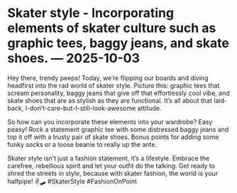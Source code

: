 # Skater style - Incorporating elements of skater culture such as graphic tees, baggy jeans, and skate shoes. — 2025-10-03

Hey there, trendy peeps! Today, we’re flipping our boards and diving headfirst into the rad world of skater style. Picture this: graphic tees that scream personality, baggy jeans that give off that effortlessly cool vibe, and skate shoes that are as stylish as they are functional. It’s all about that laid-back, I-don’t-care-but-I-still-look-awesome attitude.

So how can you incorporate these elements into your wardrobe? Easy peasy! Rock a statement graphic tee with some distressed baggy jeans and top it off with a trusty pair of skate shoes. Bonus points for adding some funky socks or a loose beanie to really up the ante.

Skater style isn’t just a fashion statement, it’s a lifestyle. Embrace the carefree, rebellious spirit and let your outfit do the talking. Get ready to shred the streets in style, because with skater fashion, the world is your halfpipe! ✌️🛹 #SkaterStyle #FashionOnPoint